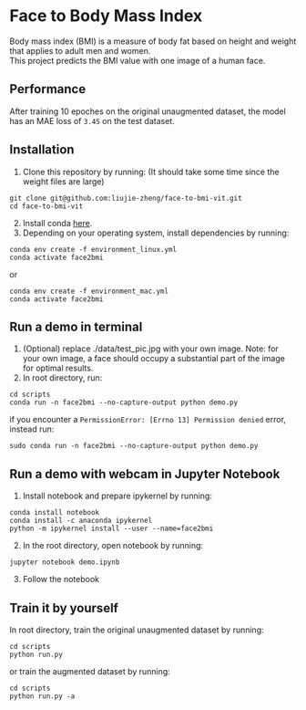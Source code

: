 # Face to Body Mass Index
Body mass index (BMI) is a measure of body fat based on height and weight that applies to adult men and women. 
<br>
This project predicts the BMI value with one image of a human face.

## Performance
After training 10 epoches on the original unaugmented dataset, the model has an MAE loss of ``3.45`` on the test dataset.

## Installation
1. Clone this repository by running: (It should take some time since the weight files are large)
```
git clone git@github.com:liujie-zheng/face-to-bmi-vit.git
cd face-to-bmi-vit
```
2. Install conda [here](https://conda.io/projects/conda/en/latest/user-guide/install/index.html).
3. Depending on your operating system, install dependencies by running: 
```
conda env create -f environment_linux.yml
conda activate face2bmi
```
or
```
conda env create -f environment_mac.yml
conda activate face2bmi
```

## Run a demo in terminal
1. (Optional) replace ./data/test_pic.jpg with your own image. Note: for your own image, a face should occupy a substantial part of the image for optimal results.
2. In root directory, run:
```
cd scripts
conda run -n face2bmi --no-capture-output python demo.py
```
if you encounter a ``PermissionError: [Errno 13] Permission denied`` error, instead run:
```
sudo conda run -n face2bmi --no-capture-output python demo.py
```

## Run a demo with webcam in Jupyter Notebook
1. Install notebook and prepare ipykernel by running:
```
conda install notebook
conda install -c anaconda ipykernel
python -m ipykernel install --user --name=face2bmi
```
2. In the root directory, open notebook by running:
```
jupyter notebook demo.ipynb
```
3. Follow the notebook


## Train it by yourself
In root directory, train the original unaugmented dataset by running:
```
cd scripts
python run.py
```
or train the augmented dataset by running:
```
cd scripts
python run.py -a
```
